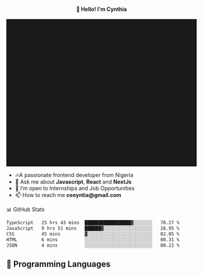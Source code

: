 <h4 align="center">👋 Hello! I'm Cynthia</h4>

<hr style="height:10%; margin-left:0; margin-right:0;" />

<div align="left">
  <ul>
  <li>🔥A passionate frontend developer from Nigeria</li>
  <li>💬 Ask me about <strong>Javascript</strong>, <strong>React</strong> and <strong> NextJs</strong></li>
  <li>👯 I’m open to Internships and Job Opportunities</li>
  <li>📫 How to reach me <strong>ceeyntia@gmail.com</strong></li>
</ul>
</div
  
## 📊 GitHub Stats

<!--START_SECTION:waka-->

```txt
TypeScript   25 hrs 43 mins  █████████████████▓░░░░░░░   70.27 %
JavaScript   9 hrs 51 mins   ██████▓░░░░░░░░░░░░░░░░░░   26.95 %
CSS          45 mins         ▓░░░░░░░░░░░░░░░░░░░░░░░░   02.05 %
HTML         6 mins          ░░░░░░░░░░░░░░░░░░░░░░░░░   00.31 %
JSON         4 mins          ░░░░░░░░░░░░░░░░░░░░░░░░░   00.22 %
```

<!--END_SECTION:waka-->

## 💬 Programming Languages

<!--START_SECTION:languages-->
<!--END_SECTION:languages-->
